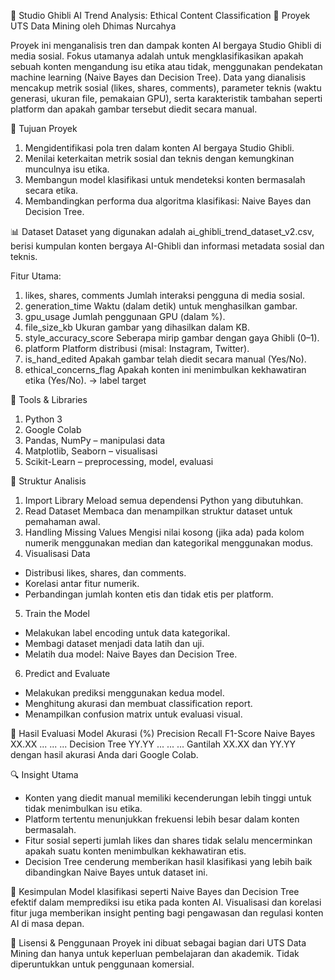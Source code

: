 🎥 Studio Ghibli AI Trend Analysis: Ethical Content Classification
📁 Proyek UTS Data Mining oleh Dhimas Nurcahya

Proyek ini menganalisis tren dan dampak konten AI bergaya Studio Ghibli di media sosial. Fokus utamanya adalah untuk mengklasifikasikan apakah sebuah konten mengandung isu etika atau tidak, menggunakan pendekatan machine learning (Naive Bayes dan Decision Tree). Data yang dianalisis mencakup metrik sosial (likes, shares, comments), parameter teknis (waktu generasi, ukuran file, pemakaian GPU), serta karakteristik tambahan seperti platform dan apakah gambar tersebut diedit secara manual.

📌 Tujuan Proyek
1. Mengidentifikasi pola tren dalam konten AI bergaya Studio Ghibli.
2. Menilai keterkaitan metrik sosial dan teknis dengan kemungkinan munculnya isu etika.
3. Membangun model klasifikasi untuk mendeteksi konten bermasalah secara etika.
4. Membandingkan performa dua algoritma klasifikasi: Naive Bayes dan Decision Tree.

📊 Dataset
Dataset yang digunakan adalah ai_ghibli_trend_dataset_v2.csv, berisi kumpulan konten bergaya AI-Ghibli dan informasi metadata sosial dan teknis.

Fitur Utama:
1. likes, shares, comments
Jumlah interaksi pengguna di media sosial.
2. generation_time	Waktu (dalam detik)
untuk menghasilkan gambar.
3. gpu_usage
Jumlah penggunaan GPU (dalam %).
4. file_size_kb
Ukuran gambar yang dihasilkan dalam KB.
5. style_accuracy_score
Seberapa mirip gambar dengan gaya Ghibli (0–1).
6. platform
Platform distribusi (misal: Instagram, Twitter).
7. is_hand_edited
Apakah gambar telah diedit secara manual (Yes/No).
8. ethical_concerns_flag
Apakah konten ini menimbulkan kekhawatiran etika (Yes/No). → label target

🧰 Tools & Libraries
1. Python 3
2. Google Colab
3. Pandas, NumPy – manipulasi data
4. Matplotlib, Seaborn – visualisasi
5. Scikit-Learn – preprocessing, model, evaluasi

📁 Struktur Analisis
1. Import Library
Meload semua dependensi Python yang dibutuhkan.
2. Read Dataset
Membaca dan menampilkan struktur dataset untuk pemahaman awal.
3. Handling Missing Values
Mengisi nilai kosong (jika ada) pada kolom numerik menggunakan median dan kategorikal menggunakan modus.
4. Visualisasi Data
- Distribusi likes, shares, dan comments.
- Korelasi antar fitur numerik.
- Perbandingan jumlah konten etis dan tidak etis per platform.
5. Train the Model
- Melakukan label encoding untuk data kategorikal.
- Membagi dataset menjadi data latih dan uji.
- Melatih dua model: Naive Bayes dan Decision Tree.
6. Predict and Evaluate
- Melakukan prediksi menggunakan kedua model.
- Menghitung akurasi dan membuat classification report.
- Menampilkan confusion matrix untuk evaluasi visual.

🧪 Hasil Evaluasi
Model	          Akurasi (%)	Precision	Recall	F1-Score
Naive Bayes	    XX.XX	        ...	     ...	    ...
Decision Tree   YY.YY	        ...	     ...	    ...
Gantilah XX.XX dan YY.YY dengan hasil akurasi Anda dari Google Colab.

🔍 Insight Utama
- Konten yang diedit manual memiliki kecenderungan lebih tinggi untuk tidak menimbulkan isu etika.
- Platform tertentu menunjukkan frekuensi lebih besar dalam konten bermasalah.
- Fitur sosial seperti jumlah likes dan shares tidak selalu mencerminkan apakah suatu konten menimbulkan kekhawatiran etis.
- Decision Tree cenderung memberikan hasil klasifikasi yang lebih baik dibandingkan Naive Bayes untuk dataset ini.

📌 Kesimpulan
Model klasifikasi seperti Naive Bayes dan Decision Tree efektif dalam memprediksi isu etika pada konten AI. Visualisasi dan korelasi fitur juga memberikan insight penting bagi pengawasan dan regulasi konten AI di masa depan.

🧾 Lisensi & Penggunaan
Proyek ini dibuat sebagai bagian dari UTS Data Mining dan hanya untuk keperluan pembelajaran dan akademik. Tidak diperuntukkan untuk penggunaan komersial.
